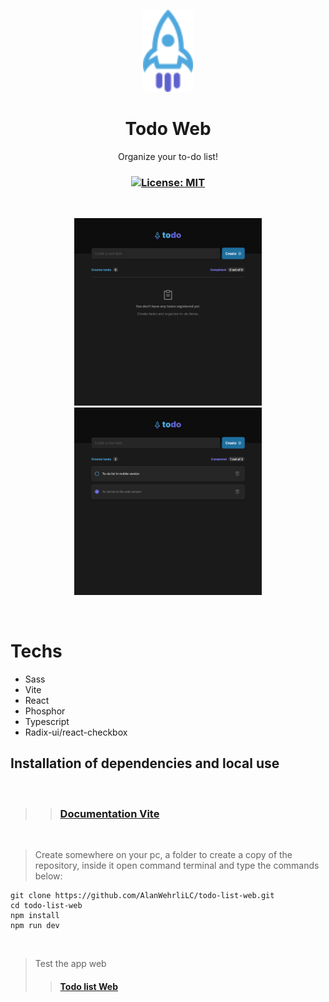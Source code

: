 <p align="center">
  <img src="./public/rocket.svg" width="80px" />
</p>

<h1 align="center">Todo Web</h1>
<p align="center">Organize your to-do list!</p>

<h3 align="center">

  <a href="./LICENSE" target="_blank">
    <img alt="License: MIT" src="https://img.shields.io/badge/license%20-MIT-1C1E26?style=for-the-badge&labelColor=1C1E26&color=0b9cc1">
  </a>

</h3>

<br />

<p align="center">
    <img height="300rem" src="./.github/images/image1.png">
    <img height="300rem" src="./.github/images/image2.png">
</p>

<br />

# Techs

-  Sass
-  Vite
-  React
-  Phosphor
-  Typescript
-  Radix-ui/react-checkbox

## Installation of dependencies and local use

<br />

>> ### [Documentation Vite](https://vitejs.dev/)
<br />

> Create somewhere on your pc, a folder to create a copy of the repository, inside it open command terminal and type the commands below:
```
git clone https://github.com/AlanWehrliLC/todo-list-web.git
cd todo-list-web
npm install
npm run dev
```

<br />

> Test the app web
>>#### [Todo list Web](https://awlc-todo-list-web.netlify.app/)